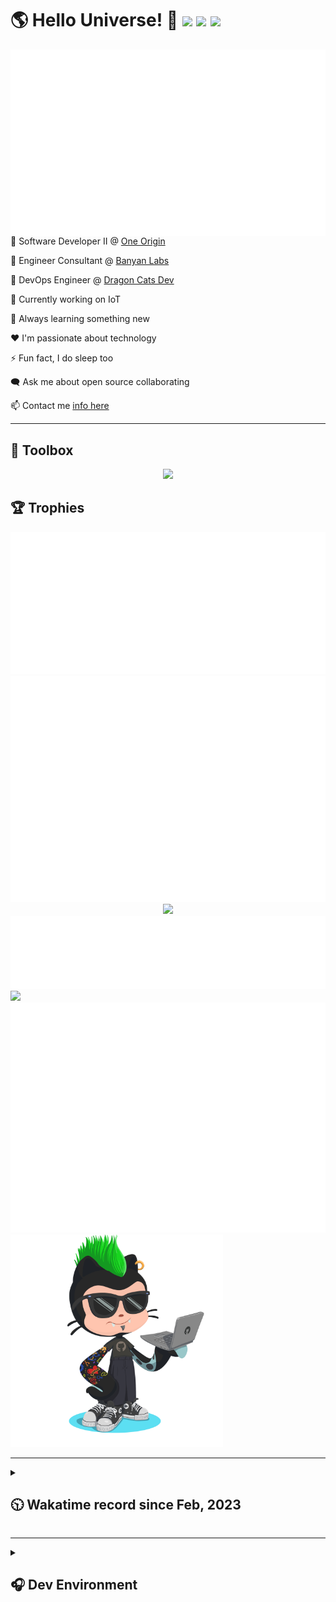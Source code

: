 <h1>🌎 Hello Universe! 👋
<img src='https://wakatime.com/badge/user/a61fe4dd-5464-48ee-825a-134d74f90884.svg?style=flat-square'>
<img src='https://api.visitorbadge.io/api/visitors?path=https%3A%2F%2Fgithub.com%2Fjmclain-origin&countColor=&style=flat-square' height='22'>
<img src='https://img.shields.io/github/followers/jmclain-origin?label=Followers&style=flat-square' height='22'>
</h1>

<img align='right' src='./assets/metrics.base.svg'>

💼 Software Developer II @ [One Origin](https://oneorigin.us/)

💼 Engineer Consultant @ [Banyan Labs](https://banyanlabs.io/)

💼 DevOps Engineer @ [Dragon Cats Dev](https://DragonCats.dev/ "visit")

🔭 Currently working on IoT

🌱 Always learning something new

❤️ I'm passionate about technology

⚡ Fun fact, I do sleep too

🗨️ Ask me about open source collaborating

📫 Contact me [info here](https://www.joshmclain.com/#contact)

---

## 🧰 Toolbox

<p align="center">
  <a href="https://skillicons.dev">
    <img src="https://skillicons.dev/icons?i=md,html,css,js,regex,sass,tailwind,ts,react,styledcomponents,redux,next,gatsby,remix,vue,nuxt,nodejs,express,mongodb,jest,webpack,vite,rollup,docker,nginx,aws,heroku,vercel,netlify,linux,bash,powershell,vim,git,githubactions,github,gitlab,vscode,idea,maven,gradle,java,spring&theme=dark" />
  </a>
</p>

## 🏆 Trophies

<div align='center'>
<img src='./assets/metrics.plugin.achievements.compact.svg'>
<img src='./assets/metrics.plugin.habits.charts.svg'>
<img src='https://github-profile-trophy.vercel.app/?username=jmclain-origin&theme=darkhub&no-frame=true&margin-w=10'>
</div>

<div align=''>
<img src='./assets/metrics.plugin.habits.facts.svg'>
<img src='https://streak-stats.demolab.com?user=jmclain-origin&theme=dark' width='340'>
<div>
</div>

<img src='./assets/metrics.plugin.wakatime.svg'>
<img src='./assets/octocat.png' width='340'>
<!-- <img src='./assets/metrics.plugin.code.svg'> -->
</div>

---

<details>
<summary>

## 🕥 Wakatime record since Feb, 2023

</summary>

<!--START_SECTION:waka-->
![Code Time](http://img.shields.io/badge/Code%20Time-360%20hrs%2027%20mins-blue)

![Profile Views](http://img.shields.io/badge/Profile%20Views-14-blue)

**🐱 My GitHub Data** 

> 📦 131.1 kB Used in GitHub's Storage 
 > 
> 🏆 564 Contributions in the Year 2023
 > 
> 🚫 Not Opted to Hire
 > 
> 📜 20 Public Repositories 
 > 
> 🔑 25 Private Repositories 
 > 
**I'm an Early 🐤** 

```text
🌞 Morning                1390 commits        █████░░░░░░░░░░░░░░░░░░░░   21.99 % 
🌆 Daytime                2489 commits        ██████████░░░░░░░░░░░░░░░   39.38 % 
🌃 Evening                1669 commits        ███████░░░░░░░░░░░░░░░░░░   26.40 % 
🌙 Night                  773 commits         ███░░░░░░░░░░░░░░░░░░░░░░   12.23 % 
```
📅 **I'm Most Productive on Monday** 

```text
Monday                   1325 commits        █████░░░░░░░░░░░░░░░░░░░░   20.96 % 
Tuesday                  1030 commits        ████░░░░░░░░░░░░░░░░░░░░░   16.29 % 
Wednesday                1217 commits        █████░░░░░░░░░░░░░░░░░░░░   19.25 % 
Thursday                 552 commits         ██░░░░░░░░░░░░░░░░░░░░░░░   08.73 % 
Friday                   885 commits         ████░░░░░░░░░░░░░░░░░░░░░   14.00 % 
Saturday                 733 commits         ███░░░░░░░░░░░░░░░░░░░░░░   11.60 % 
Sunday                   579 commits         ██░░░░░░░░░░░░░░░░░░░░░░░   09.16 % 
```


📊 **This Week I Spent My Time On** 

```text
🕑︎ Time Zone: America/Phoenix

💬 Programming Languages: 
TypeScript               5 hrs 56 mins       ███████░░░░░░░░░░░░░░░░░░   27.13 % 
Markdown                 3 hrs 31 mins       ████░░░░░░░░░░░░░░░░░░░░░   16.11 % 
YAML                     3 hrs 5 mins        ████░░░░░░░░░░░░░░░░░░░░░   14.15 % 
Docker                   2 hrs 16 mins       ███░░░░░░░░░░░░░░░░░░░░░░   10.40 % 
Other                    2 hrs 10 mins       ██░░░░░░░░░░░░░░░░░░░░░░░   09.91 % 

🔥 Editors: 
VS Code                  18 hrs 49 mins      █████████████████████░░░░   85.99 % 
IntelliJ                 3 hrs 4 mins        ████░░░░░░░░░░░░░░░░░░░░░   14.01 % 

💻 Operating System: 
Linux                    8 hrs 47 mins       ██████████░░░░░░░░░░░░░░░   40.13 % 
Mac                      7 hrs 40 mins       █████████░░░░░░░░░░░░░░░░   35.04 % 
Windows                  5 hrs 25 mins       ██████░░░░░░░░░░░░░░░░░░░   24.82 % 
```

**I Mostly Code in JavaScript** 

```text
TypeScript               14 repos            ██████░░░░░░░░░░░░░░░░░░░   25.93 % 
HTML                     5 repos             ██░░░░░░░░░░░░░░░░░░░░░░░   09.26 % 
Vue                      2 repos             █░░░░░░░░░░░░░░░░░░░░░░░░   03.70 % 
Java                     2 repos             █░░░░░░░░░░░░░░░░░░░░░░░░   03.70 % 
Dockerfile               1 repo              ░░░░░░░░░░░░░░░░░░░░░░░░░   01.85 % 
```




 Last Updated on 19/05/2023 18:35:54 UTC
<!--END_SECTION:waka-->

</details>

---

<details>
<summary>

## 🎧 Dev Environment

</summary>

> ### _I'm not a player 🐱 I just code a lot..._

<div align='center'>
<img src='https://spotify-github-profile.vercel.app/api/view?uid=31knnovcfatt7mqmu6yaa5htulxi&cover_image=true&theme=default&show_offline=false&background_color=121212' width='420'>
<img src='https://spotify-recently-played-readme.vercel.app/api?user=31knnovcfatt7mqmu6yaa5htulxi&width=400&count=10'>
</div>
</details>

<!-- ## Memes

who doesn't love memes?

![obi one](./assets/unfilimar_obi.jpg) -->

<!-- <div align='center'>
<img src='https://www.data-card-for-spotify.com/api/card?user_id=31knnovcfatt7mqmu6yaa5htulxi&hide_playing=1&hide_recents=1&limit=10&custom_title=jmclain-origin%20Spotify%20Data'>
</div> -->
